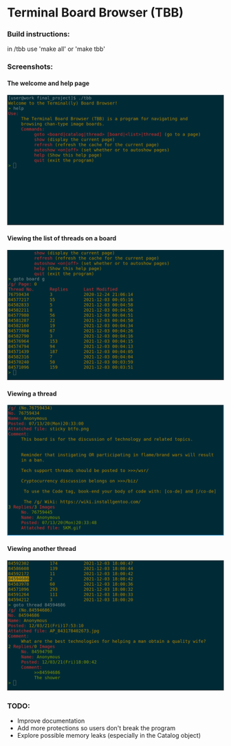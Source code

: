 # Terminal Board Browser (TBB)

### Build instructions:
in /tbb use 'make all' or 'make tbb'

### Screenshots:
#### The welcome and help page
![Welcome and help page](https://github.com/LydiaJS/final_project/blob/main/Screenshots/2021-12-02-230248.png?raw=true)
#### Viewing the list of threads on a board
![Viewing the list of threads on a board](https://github.com/LydiaJS/final_project/blob/main/Screenshots/2021-12-03-000531.png?raw=true)
#### Viewing a thread
![Viewing a thread](https://github.com/LydiaJS/final_project/blob/main/Screenshots/2021-12-03-174853.png?raw=true)
#### Viewing another thread
![Viewing a thread](https://github.com/LydiaJS/final_project/blob/main/Screenshots/2021-12-03-180207.png?raw=true)
### TODO:
  - Improve documentation
  - Add more protections so users don't break the program
  - Explore possible memory leaks (especially in the Catalog object)
